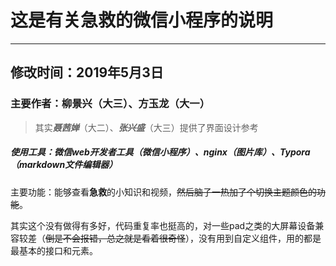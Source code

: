 # 这是有关急救的微信小程序的说明

---

## 修改时间：2019年5月3日

### 主要作者：柳景兴（大三）、方玉龙（大一）

> 其实***聂茜婵***（大二）、***张兴盛***（大三）提供了界面设计参考

##### 使用工具：微信web开发者工具（微信小程序）、nginx（图片库）、Typora（markdown文件编辑器）

主要功能：能够查看**急救**的小知识和视频，~~然后脑子一热加了个切换主题颜色的功能~~。

其实这个没有做得有多好，代码重复率也挺高的，对一些pad之类的大屏幕设备兼容较差（~~倒是不会报错，总之就是看着很奇怪~~），没有用到自定义组件，用的都是最基本的接口和元素。